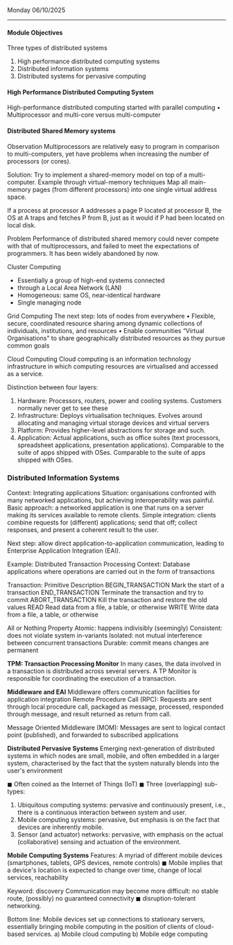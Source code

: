 Monday 06/10/2025

---
#### Module Objectives
Three types of distributed systems
1. High performance distributed computing systems
2. Distributed information systems
3. Distributed systems for pervasive computing
#### High Performance Distributed Computing System
High-performance distributed computing started with parallel computing
• Multiprocessor and multi-core versus multi-computer 
#### Distributed Shared Memory systems 
Observation Multiprocessors are relatively easy to program in comparison to multi-computers, yet have problems when increasing the number of processors (or cores). 

Solution: Try to implement a shared-memory model on top of a multi-computer. Example through virtual-memory techniques Map all main-memory pages (from different processors) into one single virtual address space. 

If a process at processor A addresses a page P located at processor B, the OS at A traps and fetches P from B, just as it would if P had been located on local disk. 

Problem
Performance of distributed shared memory could never compete with that of multiprocessors, and failed to meet the expectations of programmers. It has been widely abandoned by now.
 
Cluster Computing
- Essentially a group of high-end systems connected
- through a Local Area Network (LAN)
- Homogeneous: same OS, near-identical hardware
- Single managing node
 
Grid Computing
The next step: lots of nodes from everywhere
• Flexible, secure, coordinated resource sharing among dynamic collections of individuals, institutions, and resources
• Enable communities “Virtual Organisations” to share geographically distributed resources as they pursue common goals

Cloud Computing
Cloud computing is an information technology infrastructure in which computing resources are virtualised and accessed as a service.
 
  Distinction between four layers:
1. Hardware: Processors, routers, power and cooling systems.
	Customers normally never get to see these
2. Infrastructure: Deploys virtualisation techniques. 
	Evolves around allocating and managing virtual storage devices and virtual servers
3. Platform: Provides higher-level abstractions for storage and such.
4. Application: Actual applications, such as office suites (text processors, spreadsheet applications, presentation applications). Comparable to the suite of apps shipped with OSes.
	Comparable to the suite of apps shipped with OSes.
  
### Distributed Information Systems
Context: Integrating applications
Situation: organisations confronted with many networked applications, but achieving interoperability was painful.
Basic approach: a networked application is one that runs on a server making its services available to remote clients. Simple integration: clients combine requests for (different) applications; send that off; collect responses, and present a coherent result to the user. 

Next step: allow direct application-to-application communication, leading to Enterprise Application Integration (EAI).
  
Example: Distributed Transaction Processing
Context: Database applications where operations are carried out in the form of transactions

Transaction:
Primitive Description
BEGIN_TRANSACTION Mark the start of a transaction
END_TRANSACTION Terminate the transaction and try to commit
ABORT_TRANSACTION Kill the transaction and restore the old values
READ Read data from a file, a table, or otherwise
WRITE Write data from a file, a table, or otherwise

All or Nothing Property
Atomic: happens indivisibly (seemingly)
Consistent: does not violate system in-variants
Isolated: not mutual interference between concurrent transactions
Durable: commit means changes are permanent
 
**TPM: Transaction Processing Monitor**
In many cases, the data involved in a transaction is distributed across several servers. A TP Monitor is responsible for coordinating the execution of a transaction. 
  
**Middleware and EAI**
Middleware offers communication facilities for application integration Remote Procedure Call (RPC): Requests are sent through local procedure call, packaged as message, processed, responded through message, and result returned as return from call.

Message Oriented Middleware (MOM): Messages are sent to logical contact
point (published), and forwarded to subscribed applications
 
**Distributed Pervasive Systems**
Emerging next-generation of distributed systems in which nodes are small, mobile, and often embedded in a larger system, characterised by the fact that the system naturally blends into the user's environment

◼ Often coined as the Internet of Things (IoT)
◼ Three (overlapping) sub-types:
1. Ubiquitous computing systems: pervasive and continuously present, i.e., there is a continuous interaction between system and user.
2. Mobile computing systems: pervasive, but emphasis is on the fact that devices are inherently mobile.
3. Sensor (and actuator) networks: pervasive, with emphasis on the actual (collaborative) sensing and actuation of the environment.

**Mobile Computing Systems**
Features:
A myriad of different mobile devices (smartphones, tablets, GPS devices, remote controls)
◼ Mobile implies that a device's location is expected to change over time, change of local services, reachability

Keyword: discovery
Communication may become more difficult: no stable route, (possibly) no guaranteed connectivity
◼ disruption-tolerant networking.

Bottom line: Mobile devices set up connections to stationary servers, essentially bringing mobile computing in the position of clients of cloud-based services.
a) Mobile cloud computing
b) Mobile edge computing














